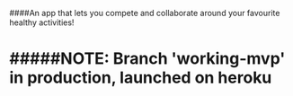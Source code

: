 ####An app that lets you compete and collaborate around your favourite healthy activities!

#####NOTE: Branch 'working-mvp' in production, launched on heroku
=============